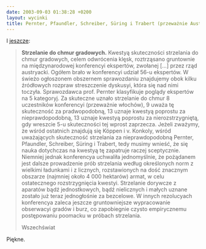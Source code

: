 ```yaml
---
date: 2003-09-03 01:38:28 +0200
layout: wycinki
title: Pernter, Pfaundler, Schreiber, Süring i Trabert (przeważnie Austriacy)
---
```


I [jeszcze](/piszacy-wykonywa-ruchy 'poprzedni wycinek z cytatem ze „Wszechświata”'):

> **Strzelanie do chmur gradowych.** Kwestyą skuteczności strzelania do chmur gradowych, celem odwrócenia klęsk, roztrząsano gruntownie na międzynarodowej konferencyi ekspertów, zwołanej […] przez rząd austryacki. Ogółem brało w konferencyi udział 56-u ekspertów. W świeżo ogłoszonem obszernem sprawozdaniu znajdujemy obok kilku źródłowych rozpraw streszczenie dyskusyi, która się nad nimi toczyła. Sprawozdawca prof. Pernter klasyfikuje poglądy ekspertów na 5 kategoryj. Za skuteczne uznało strzelanie do chmur 8 uczestników konferencyi (przeważnie włochów), 9 uważa tę skuteczność za pradwopodobną, 13 uznaje kwestyą poprostu za nieprawdopodobną, 13 uznaje kwestyą poprostu za nierozstrzygniętą, gdy wreszcie 5-u skuteczności tej wprost zaprzecza. Jeżeli zważymy, że wśród ostatnich znajdują się Köppen i v. Konkoly, wśród uważających skuteczność strzelania za nieprawdopodobną Pernter, Pfaundler, Schreiber, Süring i Trabert, tedy musimy wnieść, że się nauka dotychczas na kwestyą tę zapatruje raczej sceptycznie. Niemniej jednak konferencya uchwaliła jednomyślnie, że pożądanem jest dalsze prowadzenie prób strzelania według określonych norm z wielkimi ładunkami i z licznych, rozstawionych na dość znacznym obszarze (najmniej około 4 000 hektarów) armat, w celu ostatecznego rozstrzygnięcia kwestyi. Strzelanie dorywcze z aparatów bądź jednostkowych, bądź nielicznych i małych uznane zostało już teraz jednogłośnie za bezcelowe. W innych rezolucyach konferencya zaleca jeszcze gruntowniejsze wypracowanie obserwacyi gradów i burz, co zapobiegnie czysto empirycznemu postępowaniu poomacku w próbach strzelania.
>
> Wszechświat

Piękne.
